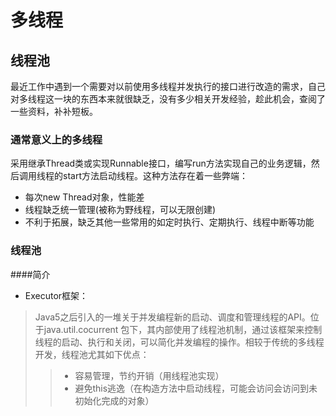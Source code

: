 # 多线程

## 线程池
最近工作中遇到一个需要对以前使用多线程并发执行的接口进行改造的需求，自己对多线程这一块的东西本来就很缺乏，没有多少相关开发经验，趁此机会，查阅了一些资料，补补短板。

### 通常意义上的多线程
采用继承Thread类或实现Runnable接口，编写run方法实现自己的业务逻辑，然后调用线程的start方法启动线程。这种方法存在着一些弊端：
* 每次new Thread对象，性能差
* 线程缺乏统一管理(被称为野线程，可以无限创建)
* 不利于拓展，缺乏其他一些常用的如定时执行、定期执行、线程中断等功能

### 线程池

####简介
* Executor框架：
>Java5之后引入的一堆关于并发编程新的启动、调度和管理线程的API。位于java.util.cocurrent 包下，其内部使用了线程池机制，通过该框架来控制线程的启动、执行和关闭，可以简化并发编程的操作。相较于传统的多线程开发，线程池尤其如下优点：
>> * 容易管理，节约开销（用线程池实现）
>> * 避免this逃逸（在构造方法中启动线程，可能会访问会访问到未初始化完成的对象）
